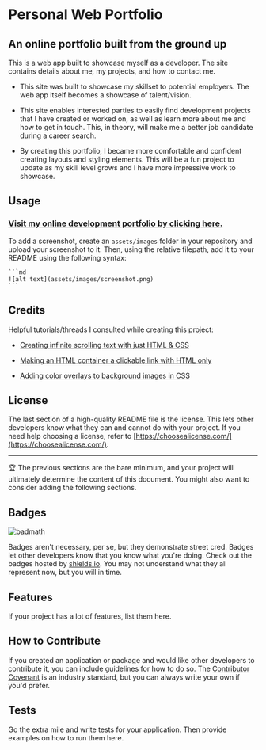 # Personal Web Portfolio

## An online portfolio built from the ground up

This is a web app built to showcase myself as a developer. The site contains details about me, my projects, and how to contact me.

- This site was built to showcase my skillset to potential employers. The web app itself becomes a showcase of talent/vision.

- This site enables interested parties to easily find development projects that I have created or worked on, as well as learn more about me and how to get in touch. This, in theory, will make me a better job candidate during a career search.

- By creating this portfolio, I became more comfortable and confident creating layouts and styling elements. This will be a fun project to update as my skill level grows and I have more impressive work to showcase.

## Usage

### [Visit my online development portfolio by clicking here.](https://abealberts.github.io/aa-webdev-portfolio/)

To add a screenshot, create an `assets/images` folder in your repository and upload your screenshot to it. Then, using the relative filepath, add it to your README using the following syntax:

    ```md
    ![alt text](assets/images/screenshot.png)
    ```

## Credits

Helpful tutorials/threads I consulted while creating this project:

- [Creating infinite scrolling text with just HTML & CSS](https://www.myoussouf.com/blog/horizontal-scrolling-text-css)

- [Making an HTML container a clickable link with HTML only](https://www.geeksforgeeks.org/how-to-make-the-background-of-a-div-clickable-in-html/)

- [Adding color overlays to background images in CSS](https://stackoverflow.com/questions/18815157/how-to-overlay-image-with-color-in-css)

## License

The last section of a high-quality README file is the license. This lets other developers know what they can and cannot do with your project. If you need help choosing a license, refer to [https://choosealicense.com/](https://choosealicense.com/).

---

🏆 The previous sections are the bare minimum, and your project will ultimately determine the content of this document. You might also want to consider adding the following sections.

## Badges

![badmath](https://img.shields.io/github/languages/top/lernantino/badmath)

Badges aren't necessary, per se, but they demonstrate street cred. Badges let other developers know that you know what you're doing. Check out the badges hosted by [shields.io](https://shields.io/). You may not understand what they all represent now, but you will in time.

## Features

If your project has a lot of features, list them here.

## How to Contribute

If you created an application or package and would like other developers to contribute it, you can include guidelines for how to do so. The [Contributor Covenant](https://www.contributor-covenant.org/) is an industry standard, but you can always write your own if you'd prefer.

## Tests

Go the extra mile and write tests for your application. Then provide examples on how to run them here.
